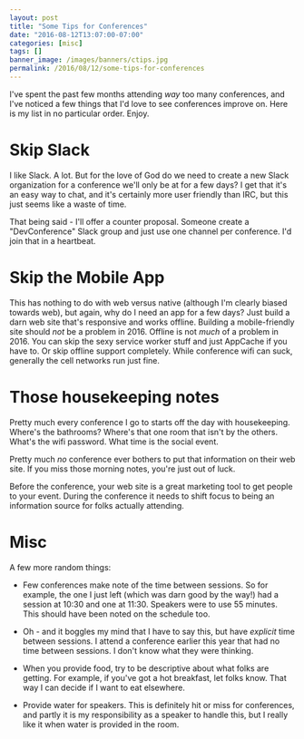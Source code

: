 ```yaml
---
layout: post
title: "Some Tips for Conferences"
date: "2016-08-12T13:07:00-07:00"
categories: [misc]
tags: []
banner_image: /images/banners/ctips.jpg
permalink: /2016/08/12/some-tips-for-conferences
---
```


I've spent the past few months attending *way* too many conferences, and I've noticed a few things that I'd love to see conferences improve on. Here is my list in no particular order. Enjoy.

<h1>Skip Slack</h1>

I like Slack. A lot. But for the love of God do we need to create a new Slack organization for a conference we'll only be at for a few days? I get that it's an easy way to chat, and it's certainly more user friendly than IRC, but this just seems like a waste of time.

That being said - I'll offer a counter proposal. Someone create a "DevConference" Slack group and just use one channel per conference. I'd join that in a heartbeat.

<h1>Skip the Mobile App</h1>

This has nothing to do with web versus native (although I'm clearly biased towards web), but again, why do I need an app for a few days? Just build a darn web site that's responsive and works offline. Building a mobile-friendly site should *not* be a problem in 2016. Offline is not *much* of a problem in 2016. You can skip the sexy service worker stuff and just AppCache if you have to. Or skip offline support completely. While conference wifi can suck, generally the cell networks run just fine.

<h1>Those housekeeping notes</h1>

Pretty much every conference I go to starts off the day with housekeeping. Where's the bathrooms? Where's that one room that isn't by the others. What's the wifi password. What time is the social event.

Pretty much *no* conference ever bothers to put that information on their web site. If you miss those morning notes, you're just out of luck.

Before the conference, your web site is a great marketing tool to get people to your event. During the conference it needs to shift focus to being an information source for folks actually attending.

<h1>Misc</h1>

A few more random things:

* Few conferences make note of the time between sessions. So for example, the one I just left (which was darn good by the way!) had a session at 10:30 and one at 11:30. Speakers were to use 55 minutes. This should have been noted on the schedule too.

* Oh - and it boggles my mind that I have to say this, but have *explicit* time between sessions. I attend a conference earlier this year that had no time between sessions. I don't know what they were thinking.

* When you provide food, try to be descriptive about what folks are getting. For example, if you've got a hot breakfast, let folks know. That way I can decide if I want to eat elsewhere. 

* Provide water for speakers. This is definitely hit or miss for conferences, and partly it is my responsibility as a speaker to handle this, but I really like it when water is provided in the room.
